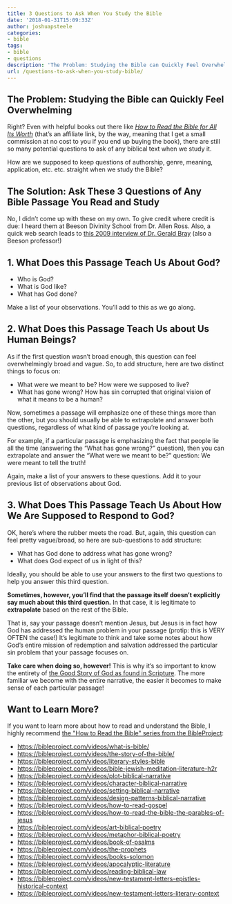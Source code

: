 ```yaml
---
title: 3 Questions to Ask When You Study the Bible
date: '2018-01-31T15:09:33Z'
author: joshuapsteele
categories:
- bible
tags:
- bible
- questions
description: 'The Problem: Studying the Bible can Quickly Feel Overwhelming Right.'
url: /questions-to-ask-when-you-study-bible/
---
```

## The Problem: Studying the Bible can Quickly Feel Overwhelming

Right? Even with helpful books out there like *[How to Read the Bible for All Its Worth](http://amzn.to/2DQ55nt)* (that’s an affiliate link, by the way, meaning that I get a small commission at no cost to you if you end up buying the book), there are still so many potential questions to ask of any biblical text when we study it.

How are we supposed to keep questions of authorship, genre, meaning, application, etc. etc. straight when we study the Bible?

## The Solution: Ask These 3 Questions of Any Bible Passage You Read and Study

No, I didn’t come up with these on my own. To give credit where credit is due: I heard them at Beeson Divinity School from Dr. Allen Ross. Also, a quick web search leads to [this 2009 interview of Dr. Gerald Bray](https://www.thegospelcoalition.org/blogs/justin-taylor/an-interview-with-gerald-bray-what-questions-should-we-ask-of-a-biblical-text/) (also a Beeson professor!)

## 1. What Does this Passage Teach Us About God?

- Who is God?
- What is God like?
- What has God done?

Make a list of your observations. You’ll add to this as we go along.

## 2. What Does this Passage Teach Us about Us Human Beings?

As if the first question wasn’t broad enough, this question can feel overwhelmingly broad and vague. So, to add structure, here are two distinct things to focus on:

- What were we meant to be? How were we supposed to live?
- What has gone wrong? How has sin corrupted that original vision of what it means to be a human?

Now, sometimes a passage will emphasize one of these things more than the other, but you should usually be able to extrapolate and answer both questions, regardless of what kind of passage you’re looking at.

For example, if a particular passage is emphasizing the fact that people lie all the time (answering the “What has gone wrong?” question), then you can extrapolate and answer the “What were we meant to be?” question: We were meant to tell the truth!

Again, make a list of your answers to these questions. Add it to your previous list of observations about God.

## 3. What Does This Passage Teach Us About How We Are Supposed to Respond to God?

OK, here’s where the rubber meets the road. But, again, this question can feel pretty vague/broad, so here are sub-questions to add structure:

- What has God done to address what has gone wrong?
- What does God expect of us in light of this?

Ideally, you should be able to use your answers to the first two questions to help you answer this third question.

**Sometimes, however, you’ll find that the passage itself doesn’t explicitly say much about this third question.** In that case, it is legitimate to **extrapolate** based on the rest of the Bible.

That is, say your passage doesn’t mention Jesus, but Jesus is in fact how God has addressed the human problem in your passage (protip: this is VERY OFTEN the case!) It’s legitimate to think and take some notes about how God’s entire mission of redemption and salvation addressed the particular sin problem that your passage focuses on.

**Take care when doing so, however!** This is why it’s so important to know the entirety of [the Good Story of God as found in Scripture](https://bibleproject.com/videos/the-story-of-the-bible/). The more familiar we become with the entire narrative, the easier it becomes to make sense of each particular passage!

## Want to Learn More?

If you want to learn more about how to read and understand the Bible, I highly recommend [the "How to Read the Bible" series from the BibleProject](https://bibleproject.com/videos/collections/how-to-read-the-bible/): 

- https://bibleproject.com/videos/what-is-bible/
- https://bibleproject.com/videos/the-story-of-the-bible/
- https://bibleproject.com/videos/literary-styles-bible
- https://bibleproject.com/videos/bible-jewish-meditation-literature-h2r
- https://bibleproject.com/videos/plot-biblical-narrative
- https://bibleproject.com/videos/character-biblical-narrative
- https://bibleproject.com/videos/setting-biblical-narrative
- https://bibleproject.com/videos/design-patterns-biblical-narrative
- https://bibleproject.com/videos/how-to-read-gospel
- https://bibleproject.com/videos/how-to-read-the-bible-the-parables-of-jesus
- https://bibleproject.com/videos/art-biblical-poetry
- https://bibleproject.com/videos/metaphor-biblical-poetry
- https://bibleproject.com/videos/book-of-psalms
- https://bibleproject.com/videos/the-prophets
- https://bibleproject.com/videos/books-solomon
- https://bibleproject.com/videos/apocalyptic-literature
- https://bibleproject.com/videos/reading-biblical-law
- https://bibleproject.com/videos/new-testament-letters-epistles-historical-context
- https://bibleproject.com/videos/new-testament-letters-literary-context